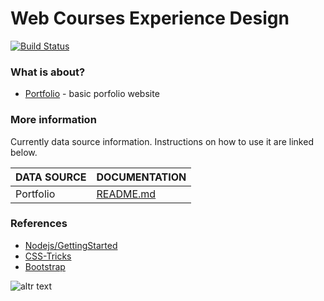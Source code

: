 # Web Courses Experience Design

[![Build Status](https://travis-ci.org/joemccann/dillinger.svg?branch=master)](https://travis-ci.org/joemccann/dillinger)

###  What is about?
* [Portfolio](https://github.com/constantinss/Web-Courses-Experience-Design/Portfolio-Website/README.md) - basic porfolio website 

### More information

Currently data source information. Instructions on how to use it are linked below.

| DATA SOURCE | DOCUMENTATION |
| ------ | ------ |
| Portfolio | [README.md](https://github.com/constantinss/Web-Courses-Experience-Design/blob/master/Portfolio-Website/README.md) |

### References
* [Nodejs/GettingStarted](https://github.com/nodejs/getting-started) 
* [CSS-Tricks](https://css-tricks.com/) 
* [Bootstrap](https://github.com/twbs/bootstrap)

![altr text](http://static.simpledesktops.com/uploads/desktops/2016/02/08/moonRising.png.620x390_q100.png)

